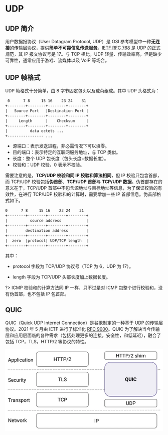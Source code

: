 # UDP

## UDP 简介

用户数据报协议（User Datagram Protocol, UDP）是 OSI 参考模型中一种**无连接**的传输层协议，提供**简单不可靠信息传送服务**。[IETF RFC 768](https://www.rfc-editor.org/rfc/rfc768) 是 UDP 的正式规范，其 IP 报文协议号是 17。与 TCP 相比，UDP 轻量、传输效率高，但是缺少可靠性，通常应用于游戏、流媒体以及 VoIP 等场合。

## UDP 帧格式

UDP 帧格式十分简单，由 8 字节固定包头以及载荷组成。其中 UDP 头格式为：

```
 0      7 8     15 16    23 24    31
+--------+--------+--------+--------+
|   Source Port   |Destination Port |
+--------+--------+--------+--------+
|     Length      |    Checksum     |
+--------+--------+--------+--------+
|          data octets ...
+---------------- ...
```

- 源端口：表示发送进程，非必需情况下可以填零。
- 目的端口：表示特定的互联网服务地址，与 TCP 类似。
- 长度：整个 UDP 包长度（包头长度+数据长度）。
- 校验和：UDP 校验，0 表示不校验。

需要注意的是，**TCP/UDP 校验和同 IP 校验和算法相同**，但 IP 校验只包含首部，而 TCP/UDP 校验包括**伪首部**、**TCP/UDP 首部**与 **TCP/UDP 数据**。伪首部存在的意义在于，TCP/UDP 首部中不包含源地址与目标地址等信息，为了保证校验的有效性，在进行 TCP/UDP 校验和的计算时，需要增加一些 IP 首部信息。伪首部格式如下。

```
0      7 8     15 16    23 24    31
+--------+--------+--------+--------+
|          source address           |
+--------+--------+--------+--------+
|        destination address        |
+--------+--------+--------+--------+
|  zero  |protocol| UDP/TCP length  |
+--------+--------+--------+--------+
```

其中：

- protocol 字段为 TCP/UDP 协议号（TCP 为 6，UDP 为 17）。

- length 字段为 TCP/UDP 头部长度加上数据长度。

?> ICMP 校验和的计算方法同 IP 一样，只不过是对 ICMP 包整个进行校验和，没有伪首部，也不包括 IP 包首部。

## QUIC 

QUIC（Quick UDP Internet Connection）是谷歌制定的一种基于 UDP 的传输层协议。2021 年 5 月由 IETF 进行了标准化 [RFC 9000](https://www.rfc-editor.org/rfc/rfc9000.html)。QUIC 为了解决当今传输层和应用层面临的各种需求（包括处理更多的连接，安全性，和低延迟），融合了包括 TCP，TLS，HTTP/2 等协议的特性。

![img](udp.assets/v2-d61a62fdfb08ed3882e1018136ce6b2f_720w.webp)
